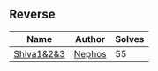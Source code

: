 ## Reverse
| Name                         | Author                                             | Solves |
|------------------------------|----------------------------------------------------|--------|
| [Shiva1&2&3](Reverse/shiva1&2&3)                  | [Nephos](https://github.com/HaraldMR) | 55     |